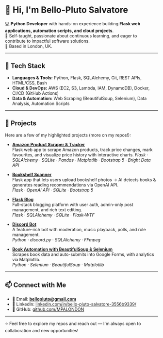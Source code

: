 # 👋 Hi, I'm Bello-Pluto Salvatore

💻 **Python Developer** with hands-on experience building **Flask web applications, automation scripts, and cloud projects**.  
🌱 Self-taught, passionate about continuous learning, and eager to contribute to impactful software solutions.  
📍 Based in London, UK.  

---

## 🔧 Tech Stack
- **Languages & Tools:** Python, Flask, SQLAlchemy, Git, REST APIs, HTML/CSS, Bash  
- **Cloud & DevOps:** AWS (EC2, S3, Lambda, IAM, DynamoDB), Docker, CI/CD (GitHub Actions)  
- **Data & Automation:** Web Scraping (BeautifulSoup, Selenium), Data Analysis, Automation Scripts  

---

## 🚀 Projects
Here are a few of my highlighted projects (more on my repos!):

- **[Amazon Product Scraper & Tracker](https://github.com/MPALONDON/Product_Tracker)**  
  Flask web app to scrape Amazon products, track price changes, mark favourites, and visualize price history with interactive charts.
  *Flask · SQLAlchemy · SQLite · Pandas · Matplotlib · Bootstrap 5 · Bright Data API*

- **[Bookshelf Scanner](https://github.com/MPALONDON/Shelfscanner)**  
  Flask app that lets users upload bookshelf photos → AI detects books & generates reading recommendations via OpenAI API.  
  *Flask · OpenAI API · SQLite · Bootstrap 5*

- **[Flask Blog](https://github.com/MPALONDON/Flask-SQLAlchemy-Blog)**  
  Full-stack blogging platform with user auth, admin-only post management, and rich text editing.  
  *Flask · SQLAlchemy · SQLite · Flask-WTF*

- **[Discord Bot](https://github.com/MPALONDON/discordbot)**  
  A feature-rich bot with moderation, music playback, polls, and role management.  
  *Python · discord.py · SQLAlchemy · FFmpeg*

- **[Book Automation with BeautifulSoup & Selenium](https://github.com/MPALONDON/BeautifulSoup-Selenium-Automation)**  
  Scrapes book data and auto-submits into Google Forms, with analytics via Matplotlib.  
  *Python · Selenium · BeautifulSoup · Matplotlib*

---

## 📫 Connect with Me
- 📧 Email: **bellopluto@gmail.com**  
- 💼 LinkedIn: [linkedin.com/in/bello-pluto-salvatore-3556b9339/](https://www.linkedin.com/in/bello-pluto-salvatore-3556b9339/)  
- 🐍 GitHub: [github.com/MPALONDON](https://github.com/MPALONDON)  

---

⭐️ Feel free to explore my repos and reach out — I'm always open to collaboration and new opportunities!
